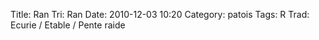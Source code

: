 Title: Ran
Tri: Ran
Date: 2010-12-03 10:20
Category: patois
Tags: R
Trad: Ecurie / Etable / Pente raide
